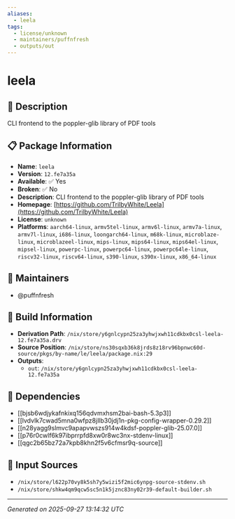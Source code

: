 ```yaml
---
aliases:
  - leela
tags:
  - license/unknown
  - maintainers/puffnfresh
  - outputs/out
---
```


# leela

## 📝 Description

CLI frontend to the poppler-glib library of PDF tools

## 📋 Package Information

- **Name**: `leela`
- **Version**: `12.fe7a35a`
- **Available**: ✅ Yes
- **Broken**: ✅ No
- **Description**: CLI frontend to the poppler-glib library of PDF tools
- **Homepage**: [https://github.com/TrilbyWhite/Leela](https://github.com/TrilbyWhite/Leela)
- **License**: `unknown`
- **Platforms**: `aarch64-linux`, `armv5tel-linux`, `armv6l-linux`, `armv7a-linux`, `armv7l-linux`, `i686-linux`, `loongarch64-linux`, `m68k-linux`, `microblaze-linux`, `microblazeel-linux`, `mips-linux`, `mips64-linux`, `mips64el-linux`, `mipsel-linux`, `powerpc-linux`, `powerpc64-linux`, `powerpc64le-linux`, `riscv32-linux`, `riscv64-linux`, `s390-linux`, `s390x-linux`, `x86_64-linux`
## 👥 Maintainers

- @puffnfresh


## 🔧 Build Information

- **Derivation Path**: `/nix/store/y6gnlcypn25za3yhwjxwh11cdkbx0csl-leela-12.fe7a35a.drv`
- **Source Position**: `/nix/store/ns30sqxb36k8jrds8z18rv96bpnwc60d-source/pkgs/by-name/le/leela/package.nix:29`
- **Outputs**:
  - `out`:  `/nix/store/y6gnlcypn25za3yhwjxwh11cdkbx0csl-leela-12.fe7a35a`

## 🔗 Dependencies

- [[bjsb6wdjykafnkixq156qdvmxhsm2bai-bash-5.3p3]]
- [[lvdvlk7cwad5mna0wfpz8jllb30jdj1n-pkg-config-wrapper-0.29.2]]
- [[n28yagg9slmvc9apapvwszs914w4kdsf-poppler-glib-25.07.0]]
- [[p76r0cwlf6k97ibprrpfd8xw0r8wc3nx-stdenv-linux]]
- [[qgc2b65bz72a7kpb8khn2f5v6cfmsr9q-source]]

## 📁 Input Sources

- `/nix/store/l622p70vy8k5sh7y5wizi5f2mic6ynpg-source-stdenv.sh`
- `/nix/store/shkw4qm9qcw5sc5n1k5jznc83ny02r39-default-builder.sh`

---
*Generated on 2025-09-27 13:14:32 UTC*
